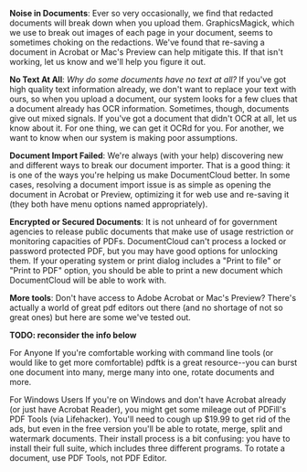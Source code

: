 **Noise in Documents**: Ever so very occasionally, we find that redacted documents will break down when you upload them. GraphicsMagick, which we use to break out images of each page in your document, seems to sometimes choking on the redactions. We've found that re-saving a document in Acrobat or Mac's Preview can help mitigate this. If that isn't working, let us know and we'll help you figure it out.
 
**No Text At All**: *Why do some documents have no text at all?* If you've got high quality text information already, we don't want to replace your text with ours, so when you upload a document, our system looks for a few clues that a document already has OCR information. Sometimes, though, documents give out mixed signals. If you've got a document that didn't OCR at all, let us know about it. For one thing, we can get it OCRd for you. For another, we want to know when our system is making poor assumptions.
 
**Document Import Failed**: We're always (with your help) discovering new and different ways to break our document importer. That is a good thing: it is one of the ways you're helping us make DocumentCloud better. In some cases, resolving a document import issue is as simple as opening the document in Acrobat or Preview, optimizing it for web use and re-saving it (they both have menu options named appropriately).
 
**Encrypted or Secured Documents**: It is not unheard of for government agencies to release public documents that make use of usage restriction or monitoring capacities of PDFs. DocumentCloud can't process a locked or password protected PDF, but you may have good options for unlocking them. If your operating system or print dialog includes a "Print to file" or "Print to PDF" option, you should be able to print a new document which DocumentCloud will be able to work with.
 
**More tools**: Don't have access to Adobe Acrobat or Mac's Preview? There's actually a world of great pdf editors out there (and no shortage of not so great ones) but here are some we've tested out.
 
**TODO: reconsider the info below** 
 
For Anyone
If you're comfortable working with command line tools (or would like to get more comfortable) pdftk is a great resource--you can burst one document into many, merge many into one, rotate documents and more.
 
For Windows Users
If you're on Windows and don't have Acrobat already (or just have Acrobat Reader), you might get some mileage out of PDFill's PDF Tools (via Lifehacker). You'll need to cough up $19.99 to get rid of the ads, but even in the free version you'll be able to rotate, merge, split and watermark documents. Their install process is a bit confusing: you have to install their full suite, which includes three different programs. To rotate a document, use PDF Tools, not PDF Editor.